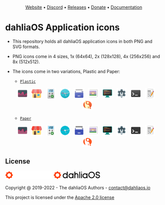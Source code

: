 <p align="center">
<a href="https://dahliaos.io">Website</a> •
<a href="https://dahliaos.io/discord">Discord</a> •
<a href="https://dahliaos.io/download">Releases</a> •
<a href="https://dahliaos.io/donate">Donate</a> •
<a href="https://docs.dahliaos.io">Documentation</a>

# dahliaOS Application icons

- This repository holds all dahliaOS application icons in both PNG and SVG formats.

- PNG icons come in 4 sizes, 1x (64x64), 2x (128x128), 4x (256x256) and 8x (512x512).

- The icons come in two variations, Plastic and Paper:
  - [`Plastic`](/icons/plastic/)
  <p align="center">
  <img width="7%" src="icons/plastic/svg/ActivityMonitor.svg"/>
  &nbsp
  <img width="7%" src="icons/plastic/svg/AppStore.svg"/>
  &nbsp
  <img width="7%" src="icons/plastic/svg/Calculator.svg"/>
  &nbsp
  <img width="7%" src="icons/plastic/svg/Clock.svg"/>
  &nbsp
  <img width="7%" src="icons/plastic/svg/FileManager.svg"/>
  &nbsp
  <img width="7%" src="icons/plastic/svg/Gallery.svg"/>
  &nbsp
  <img width="7%" src="icons/plastic/svg/Logs.svg"/>
  &nbsp
  <img width="7%" src="icons/plastic/svg/Settings.svg"/>
  &nbsp
  <img width="7%" src="icons/plastic/svg/Terminal.svg"/>
  &nbsp
  <img width="7%" src="icons/plastic/svg/TextEditor.svg"/>
  &nbsp
  <img width="7%" src="icons/plastic/svg/Welcome.svg"/>
  </p>

  - [`Paper`](/icons/paper/)
  <p align="center">
  <img width="7%" src="icons/paper/svg/ActivityMonitor.svg"/>
  &nbsp
  <img width="7%" src="icons/paper/svg/AppStore.svg"/>
  &nbsp
  <img width="7%" src="icons/paper/svg/Calculator.svg"/>
  &nbsp
  <img width="7%" src="icons/paper/svg/Clock.svg"/>
  &nbsp
  <img width="7%" src="icons/paper/svg/FileManager.svg"/>
  &nbsp
  <img width="7%" src="icons/paper/svg/Gallery.svg"/>
  &nbsp
  <img width="7%" src="icons/paper/svg/Logs.svg"/>
  &nbsp
  <img width="7%" src="icons/paper/svg/Settings.svg"/>
  &nbsp
  <img width="7%" src="icons/paper/svg/Terminal.svg"/>
  &nbsp
  <img width="7%" src="icons/paper/svg/TextEditor.svg"/>
  &nbsp
  <img width="7%" src="icons/paper/svg/Welcome.svg"/>
  </p>

## License

<p align="left">
  <img width="30%" src="https://github.com/dahliaOS/brand/blob/main/dahliaOS/logotype/svg/logotype-dark.svg#gh-dark-mode-only"/>
  <img width="30%" src="https://github.com/dahliaOS/brand/blob/main/dahliaOS/logotype/svg/logotype-light.svg#gh-light-mode-only"/>
</p>

Copyright @ 2019-2022 - The dahliaOS Authors - contact@dahliaos.io

This project is licensed under the [Apache 2.0 license](/LICENSE)
